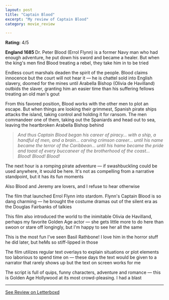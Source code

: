 ```yaml
---
layout: post
title: "Captain Blood"
excerpt: "My review of Captain Blood"
category: movie_review

---
```


**Rating:** 4/5

<b>England 1685
</b>
Dr. Peter Blood (Errol Flynn) is a former Navy man who had enough adventure, he put down his sword and became a healer. But when the king's men find Blood treating a rebel, they take him in to be tried

Endless court marshals deaden the spirit of the people. Blood claims innocence but the court will not hear it — he is chattel sold into English slavery, doomed for the mines until Arabella Bishop (Olivia de Havilland) outbids the slaver, granting him an easier time than his suffering fellows treating an old man's gout

From this favored position, Blood works with the other men to plot an escape. But when things are looking their grimmest, Spanish pirate ships attacks the island, taking control and holding it for ransom. The men commandeer one of them, taking out the Spaniards and head out to sea, leaving the heartbroken Arabella Bishop behind

<blockquote><i>And thus Captain Blood began his career of piracy... with a ship, a handful of men, and a brain... carving crimson career... until his name became the terror of the Caribbean... until his hame became the pride and toast of every buccaneer of the brotherhood of the coast... Blood! Blood! Blood!</i></blockquote>The next hour is a romping pirate adventure — if swashbuckling could be used anywhere, it would be here. It's not as compelling from a narrative standpoint, but it has its fun moments

Also Blood and Jeremy are lovers, and I refuse to hear otherwise

The film that launched Errol Flynn into stardom. Flynn's Captain Blood is so dang charming — he brought the costume dramas out of the silent era as the Douglas Fairbanks of talkies

This film also introduced the world to the inimitable Olivia de Havilland, perhaps my favorite Golden Age actor — she gets little more to do here than swoon or stare off longingly, but I'm happy to see her all the same

This is the most fun I've seen Basil Rathbone! I love him in the horror stuff he did later, but heMs so stiff-lipped in those

The film utilizes regular text overlays to explain situations or plot elements too laborious to spend time on — these days the text would be given to a narrator that rarely shows up but the text on screen works for me

The script is full of quips, funny characters, adventure and romance — this is Golden Age Hollywood at its most crowd-pleasing. I had a blast

<hr>

[See Review on Letterboxd](https://boxd.it/4WhzNv)

